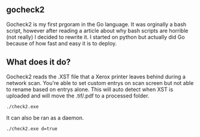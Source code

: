 ## gocheck2

Gocheck2 is my first prgoram in the Go language. It was orginally a bash script, however after reading a article about why bash scripts are horrible (not really) I decided to rewrite it. I started on python but actually did Go because of how fast and easy it is to deploy.

## What does it do?

Gocheck2 reads the .XST file that a Xerox printer leaves behind during a network scan. You're able to set custom entrys on scan screen but not able to rename based on entrys alone. This will auto detect when XST is uploaded and will move the .tif/.pdf to a processed folder.

```
./check2.exe
```
It can also be ran as a daemon.
```
./check2.exe d=true
```